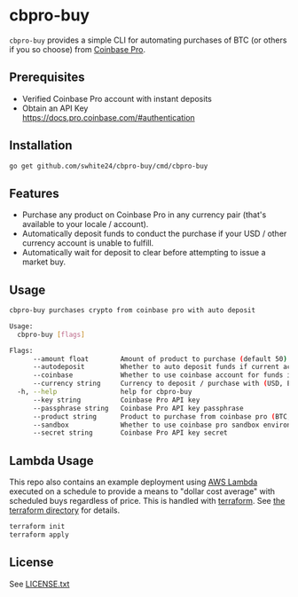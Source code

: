 # cbpro-buy

`cbpro-buy` provides a simple CLI for automating purchases of BTC (or others if you so choose) from [Coinbase Pro](https://pro.coinbase.com).

## Prerequisites

- Verified Coinbase Pro account with instant deposits
- Obtain an API Key  
  https://docs.pro.coinbase.com/#authentication

## Installation

```sh
go get github.com/swhite24/cbpro-buy/cmd/cbpro-buy
```

## Features

- Purchase any product on Coinbase Pro in any currency pair (that's available to your locale / account).
- Automatically deposit funds to conduct the purchase if your USD / other currency account is unable to fulfill.
- Automatically wait for deposit to clear before attempting to issue a market buy.

## Usage

```sh
cbpro-buy purchases crypto from coinbase pro with auto deposit

Usage:
  cbpro-buy [flags]

Flags:
      --amount float        Amount of product to purchase (default 50)
      --autodeposit         Whether to auto deposit funds if current account is less than amount
      --coinbase            Whether to use coinbase account for funds instead of ACH
      --currency string     Currency to deposit / purchase with (USD, EUR, etc.) (default "USD")
  -h, --help                help for cbpro-buy
      --key string          Coinbase Pro API key
      --passphrase string   Coinbase Pro API key passphrase
      --product string      Product to purchase from coinbase pro (BTC, ETH, etc.) (default "BTC")
      --sandbox             Whether to use coinbase pro sandbox environment (will require different api key
      --secret string       Coinbase Pro API key secret
```

## Lambda Usage

This repo also contains an example deployment using [AWS Lambda](https://aws.amazon.com/lambda/) executed on a schedule to provide a means to "dollar cost average" with scheduled buys regardless of price. This is handled with [terraform](https://www.terraform.io/). See [the terraform directory](terraform) for details.

```sh
terraform init
terraform apply
```

## License

See [LICENSE.txt](LICENSE.txt)
